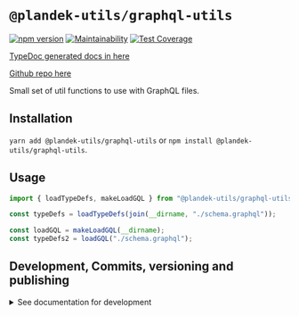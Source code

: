 # `@plandek-utils/graphql-utils`

[![npm version](https://badge.fury.io/js/%40plandek-utils%2Fgraphql-utils.svg)](https://badge.fury.io/js/%40plandek-utils%2Fgraphql-utils)
[![Maintainability](https://api.codeclimate.com/v1/badges/ea03a4a6781b14123d3e/maintainability)](https://codeclimate.com/github/plandek-utils/graphql-utils/maintainability)
[![Test Coverage](https://api.codeclimate.com/v1/badges/ea03a4a6781b14123d3e/test_coverage)](https://codeclimate.com/github/plandek-utils/graphql-utils/test_coverage)

[TypeDoc generated docs in here](https://plandek-utils.github.io/graphql-utils)

[Github repo here](https://github.com/plandek-utils/graphql-utils)

Small set of util functions to use with GraphQL files.

## Installation

`yarn add @plandek-utils/graphql-utils` or `npm install @plandek-utils/graphql-utils`.

## Usage

```typescript
import { loadTypeDefs, makeLoadGQL } from "@plandek-utils/graphql-utils";

const typeDefs = loadTypeDefs(join(__dirname, "./schema.graphql"));

const loadGQL = makeLoadGQL(__dirname);
const typeDefs2 = loadGQL("./schema.graphql");
```

## Development, Commits, versioning and publishing

<details><summary>See documentation for development</summary>
<p>

See [The Typescript-Starter docs](https://github.com/bitjson/typescript-starter#bump-version-update-changelog-commit--tag-release).

### Commits and CHANGELOG

For commits, you should use [`commitizen`](https://github.com/commitizen/cz-cli)

```sh
yarn global add commitizen

#commit your changes:
git cz
```

As typescript-starter docs state:

This project is tooled for [conventional changelog](https://github.com/conventional-changelog/conventional-changelog) to make managing releases easier. See the [standard-version](https://github.com/conventional-changelog/standard-version) documentation for more information on the workflow, or [`CHANGELOG.md`](CHANGELOG.md) for an example.

```sh
# bump package.json version, update CHANGELOG.md, git tag the release
yarn run version
```

You may find a tool like [**`wip`**](https://github.com/bitjson/wip) helpful for managing work in progress before you're ready to create a meaningful commit.

### Creating the first version

Once you are ready to create the first version, run the following (note that `reset` is destructive and will remove all files not in the git repo from the directory).

```sh
# Reset the repo to the latest commit and build everything
yarn run reset && yarn run test && yarn run doc:html

# Then version it with standard-version options. e.g.:
# don't bump package.json version
yarn run version -- --first-release

# Other popular options include:

# PGP sign it:
# $ yarn run version -- --sign

# alpha release:
# $ yarn run version -- --prerelease alpha
```

And after that, remember to [publish the docs](#publish-the-docs).

And finally push the new tags to github and publish the package to npm.

```sh
# Push to git
git push --follow-tags origin main

# Publish to NPM (allowing public access, required if the package name is namespaced like `@somewhere/some-lib`)
yarn publish --access public
```

### Publish the Docs

```sh
yarn run doc:html && yarn run doc:publish
```

This will generate the docs and publish them in github pages.

### Generate a version

There is a single yarn command for preparing a new release. See [One-step publish preparation script in TypeScript-Starter](https://github.com/bitjson/typescript-starter#one-step-publish-preparation-script)

```sh
# Prepare a standard release
yarn prepare-release

# Push to git
git push --follow-tags origin main

# Publish to NPM (allowing public access, required if the package name is namespaced like `@somewhere/some-lib`)
yarn publish --access public
```

</p>
</details>
